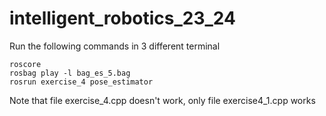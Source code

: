 # intelligent_robotics_23_24
Run the following commands in 3 different terminal
```
roscore
rosbag play -l bag_es_5.bag
rosrun exercise_4 pose_estimator
```
Note that file exercise_4.cpp doesn't work, only file exercise4_1.cpp works
